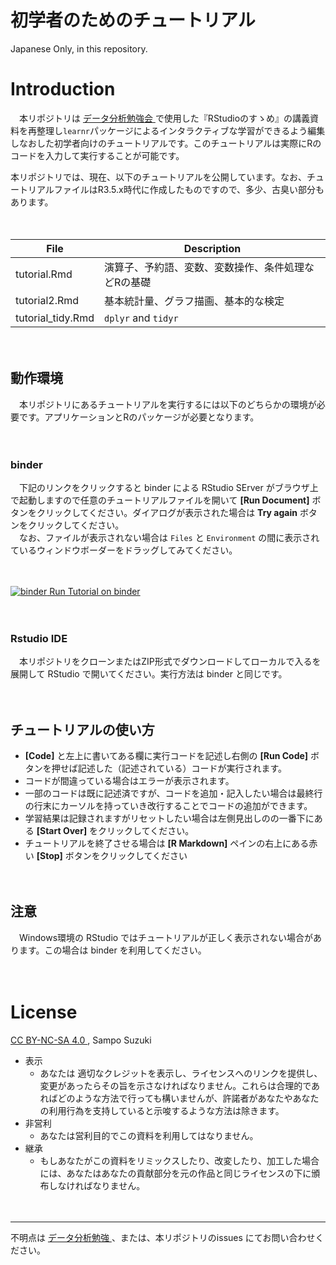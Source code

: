 初学者のためのチュートリアル
================

Japanese Only, in this repository.

# Introduction

　本リポジトリは [データ分析勉強会
<i class="fa fa-external-link"></i>](https://sites.google.com/site/kantometrics/home)
で使用した『RStudioのすゝめ』の講義資料を再整理し`learnr`パッケージによるインタラクティブな学習ができるよう編集しなおした初学者向けのチュートリアルです。このチュートリアルは実際にRのコードを入力して実行することが可能です。

本リポジトリでは、現在、以下のチュートリアルを公開しています。なお、チュートリアルファイルはR3.5.x時代に作成したものですので、多少、古臭い部分もあります。

　

| File               | Description                |
| ------------------ | -------------------------- |
| tutorial.Rmd       | 演算子、予約語、変数、変数操作、条件処理などRの基礎 |
| tutorial2.Rmd      | 基本統計量、グラフ描画、基本的な検定         |
| tutorial\_tidy.Rmd | `dplyr` and `tidyr`        |

　

## 動作環境

　本リポジトリにあるチュートリアルを実行するには以下のどちらかの環境が必要です。アプリケーションとRのパッケージが必要となります。

　

### binder

　下記のリンクをクリックすると binder による RStudio SErver
がブラウザ上で起動しますので任意のチュートリアルファイルを開いて
**\[Run Document\]** ボタンをクリックしてください。ダイアログが表示された場合は **Try again**
ボタンをクリックしてください。  
　なお、ファイルが表示されない場合は `Files` と `Environment`
の間に表示されているウィンドウボーダーをドラッグしてみてください。

　

[![binder](https://mybinder.org/badge_logo.svg) Run Tutorial on
binder](https://mybinder.org/v2/gh/k-metrics/learnr/master?urlpath=rstudio)

　

### Rstudio IDE

　本リポジトリをクローンまたはZIP形式でダウンロードしてローカルで入るを展開して RStudio で開いてください。実行方法は binder
と同じです。

　

## チュートリアルの使い方

  - **\[Code\]** と左上に書いてある欄に実行コードを記述し右側の **\[Run Code\]**
    ボタンを押せば記述した（記述されている）コードが実行されます。
  - コードが間違っている場合はエラーが表示されます。
  - 一部のコードは既に記述済ですが、コードを追加・記入したい場合は最終行の行末にカーソルを持っていき改行することでコードの追加ができます。
  - 学習結果は記録されますがリセットしたい場合は左側見出しのの一番下にある **\[Start Over\]** をクリックしてください。
  - チュートリアルを終了させる場合は **\[R Markdown\]** ペインの右上にある赤い **\[Stop\]**
    ボタンをクリックしてください

　

## 注意

　Windows環境の RStudio ではチュートリアルが正しく表示されない場合があります。この場合は binder を利用してください。

　

# License

[CC BY-NC-SA 4.0
<i class="fa fa-external-link"></i>](https://creativecommons.org/licenses/by-nc-sa/4.0/deed.ja)
, Sampo Suzuki

  - 表示
      - あなたは
        適切なクレジットを表示し、ライセンスへのリンクを提供し、変更があったらその旨を示さなければなりません。これらは合理的であればどのような方法で行っても構いませんが、許諾者があなたやあなたの利用行為を支持していると示唆するような方法は除きます。
  - 非営利
      - あなたは営利目的でこの資料を利用してはなりません。
  - 継承
      - もしあなたがこの資料をリミックスしたり、改変したり、加工した場合には、あなたはあなたの貢献部分を元の作品と同じライセンスの下に頒布しなければなりません。

　

-----

不明点は [データ分析勉強
<i class="fa fa-external-link"></i>](https://sites.google.com/site/kantometrics/home)
、または、本リポジトリのissues にてお問い合わせください。
